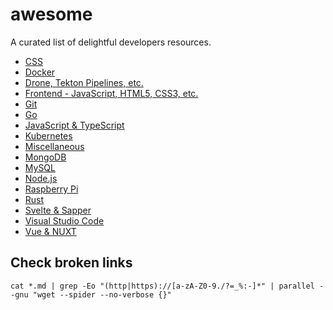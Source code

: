 # awesome

A curated list of delightful developers resources.

- [CSS](css.md)
- [Docker](docker.md)
- [Drone, Tekton Pipelines, etc.](cicd.md)
- [Frontend - JavaScript, HTML5, CSS3, etc.](frontend.md)
- [Git](git.md)
- [Go](go.md)
- [JavaScript & TypeScript](javascript-typescript.md)
- [Kubernetes](k8s.md)
- [Miscellaneous](misc.md)
- [MongoDB](mongodb.md)
- [MySQL](mysql.md)
- [Node.js](node.md)
- [Raspberry Pi](pi.md)
- [Rust](rust.md)
- [Svelte & Sapper](svelte.md)
- [Visual Studio Code](vscode.md)
- [Vue & NUXT](vue.md)

## Check broken links

`cat *.md | grep -Eo "(http|https)://[a-zA-Z0-9./?=_%:-]*" | parallel --gnu "wget --spider --no-verbose {}"`

